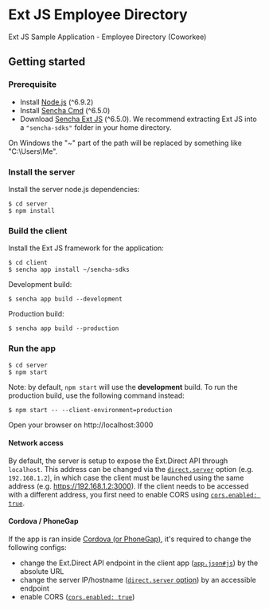 # Ext JS Employee Directory
Ext JS Sample Application - Employee Directory (Coworkee)

## Getting started
### Prerequisite
- Install [Node.js](https://nodejs.org/) (^6.9.2)
- Install [Sencha Cmd](https://www.sencha.com/products/sencha-cmd) (^6.5.0)
- Download [Sencha Ext JS](https://www.sencha.com/products/extjs) (^6.5.0).  We recommend extracting Ext JS into a `"sencha-sdks"` folder in your home directory.

On Windows the "~" part of the path will be replaced by something like "C:\Users\Me\".

### Install the server
Install the server node.js dependencies:

    $ cd server
    $ npm install

### Build the client
Install the Ext JS framework for the application:

    $ cd client
    $ sencha app install ~/sencha-sdks

Development build:

    $ sencha app build --development

Production build:

    $ sencha app build --production

### Run the app

    $ cd server
    $ npm start

Note: by default, `npm start` will use the **development** build. To run the production build, use the following command instead:

    $ npm start -- --client-environment=production

Open your browser on http://localhost:3000

#### Network access
By default, the server is setup to expose the Ext.Direct API through `localhost`. This address can be changed via the [`direct.server`](server/config.json#L16) option (e.g. `192.168.1.2`), in which case the client must be launched using the same address (e.g. https://192.168.1.2:3000). If the client needs to be accessed with a different address, you first need to enable CORS using [`cors.enabled: true`](server/config.json#L3).

#### Cordova / PhoneGap
If the app is ran inside [Cordova (or PhoneGap)](https://docs.sencha.com/cmd/guides/cordova_phonegap.html), it's required to change the following configs:
- change the Ext.Direct API endpoint in the client app ([`app.json#js`](client/app.json#L254)) by the absolute URL
- change the server IP/hostname ([`direct.server` option](server/config.json#L16)) by an accessible endpoint
- enable CORS ([`cors.enabled: true`](server/config.json#L3))
